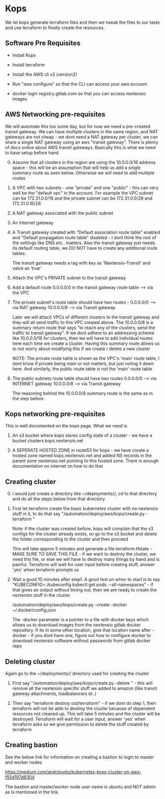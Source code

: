 # Kops

We let kops generate terraform files and then we tweak the files to our taste and use 
terraform to finally create the resources.

## Software Pre Requisites

* Install Kops

* Install terraform

* Install the AWS cli v2 (version2)

* Run "aws configure" so that the CLI can access your aws account

* docker login registry.gitlab.com so that you can access nextensio images

## AWS Networking pre-requisites

We will automate this too some day, but for now we need a pre-created transit gateway. We can
have multiple clusters in the same region, and NAT gateways are not cheap - we dont need a NAT
gateway per cluster, we can share a single NAT gateway using an aws "transit gateway". There is
plenty of docs online about AWS transit gateways. Basically this is what we need to have setup
before hand

0. Assume that all clusters in the region are using the 10.0.0.0/16 address space - this will be
   an assumption that will help us add a single summary route as seen below. Otherwise we will
   need to add multiple routes

1. A VPC with two subnets - one "private" and one "public" - this can very well be the "default vpc"
   in the account. For example the VPC subnet can be 172.31.0.0/16 and the private subnet can be
   172.31.0.0/28 and 172.31.0.16/28

2. A NAT gateway associated with the public subnet

3. An Internet gateway

4. A Transit gateway created with "Default association route table" enabled and 
   "Default propagation route table" disabled - I dont think the rest of the settings like DNS 
   etc.. matters. Also the transit gateway just needs its default routing table, we DO NOT 
   have to create any additional route tables.

   The transit gateway needs a tag with key as 'Nextensio-Transit' and value as 'true'

5. Attach the VPC's PRIVATE subnet to the transit gateway

6. Add a default route 0.0.0.0/0 in the transit gateway route table --> via the VPC

7. The private subnet's route table should have two routes - 
   0.0.0.0/0 --> via NAT gateway
   10.0.0.0/8 --> via Transit gateway
 
   Later we will attach VPCs of different clusters to the transit gateway and they will all
   send traffic to this VPC created above. The 10.0.0.0/8 is a summary return route that says
   "to reach any of the clusters, send the traffic to transit gateway". If we dont adhere to
   an addressing scheme like 10.0.0.0/16 for clusters, then we will have to add individual routes
   here each time we create a cluster. Having this summary route allows us to not worry about
   modifying this if we create / delete a new cluster

   NOTE: The private route table is shown as the VPC's 'main' route table, I dont know if 
   private being main or not matters, but just noting it down here. And similarly, the public
   route table is not the 'main' route table

8. The public subnets route table should have two routes
   0.0.0.0/0 --> via INTERNET gateway
   10.0.0.0/8 --> via Transit gateway

   The reasoning behind the 10.0.0.0/8 summary route is the same as in the step before.

## Kops networking pre-requisites

This is well documented on the kops page. What we need is 

1. An s3 bucket where kops stores config state of a cluster - we have a bucket clusters.kops.nextensio.net
 
2. A SEPERATE HOSTED ZONE in route53 for kops - we have create a hosted zone named kops.nextensio.net 
   and added NS records in the parent zone nextensio.net pointing to this hosted zone. There is enough
   documentation on internet on how to do that

## Creating cluster

0. I would just create a directory like ~/deployments/<cluster>/, cd to that directory and do all the
   steps below from that directory

1. First let terraform create the basic kubernetes cluster with no nextensio stuff in it, to do that 
   say "<git-repo-root>/automation/deploy/aws/kops/create.py  -terraform <cluster>"

   Note: if the cluster was created before, kops will complain that the s3 configs for the cluster already
   exists, so go to the s3 bucket and delete the folder corresponding to the cluster and then proceed

   This will take approx 5 minutes and generate a file terraform.tfstate - MAKE SURE TO SAVE THIS FILE -
   if we want to destroy the cluster, we need this file, or else we will have to destroy many things
   by hand and is painful. Terraform will wait for user input before creating stuff, answer 'yes'
   when terraform prompts us

2. Wait a good 10 minutes after step1. A good test on when to start is to say 
   "KUBECONFIG=./kubeconfig kubectl get pods --all-namespaces" - if that gives an output without 
   timing out, then we are ready to create the nextensio stuff in the cluster

   <git-repo-root>/automation/deploy/aws/kops/create.py  -create <cluster> -docker ~/.docker/config.json

   The -docker parameter is a pointer to a file with docker keys which allows us to download images
   from the nextensio gitlab docker repository. If its in some other location, give that location name
   after -docker - if you dont have one, figure out how to configure docker to download nextensio software
   without passwords from gitlab docker repo

## Deleting cluster

Again go to the ~/deployments/<cluster>/ directory used for creating the cluster

1. First say "<git-repo-root>/automation/deploy/aws/kops/create.py  -delete <cluster>" - this will remove 
   all the nextensio specific stuff we added to amazon (like transit gateway attachments, loadbalancers et..)

2. Then say "terraform destroy out/terraform" - if we dont do step 1, then terraform will not be able to destroy the 
   cluster because of dependent resources not cleaned up. This will take 5 minutes and the cluster will
   be destroyed. Terraform will wait for a user input, answer 'yes' when terraform asks so we give permission
   to delete the stuff created by terraform

## Creating bastion

See the below link for information on creating a bastion to login to master and worker nodes

https://medium.com/andcloudio/kubernetes-kops-cluster-on-aws-f55d197d8304

The bastion and master/worker node user name is ubuntu and NOT admin as is mentioned in the link.

